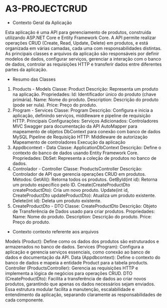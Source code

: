 # A3-PROJECTCRUD

- Contexto Geral da Aplicação
  
Esta aplicação é uma API para gerenciamento de produtos, construída utilizando ASP.NET Core e Entity Framework Core. A API permite realizar operações CRUD (Create, Read, Update, Delete) em produtos, e está organizada em várias camadas, cada uma com responsabilidades distintas. As principais classes e arquivos da aplicação são responsáveis por definir modelos de dados, configurar serviços, gerenciar a interação com o banco de dados, controlar as requisições HTTP e transferir dados entre diferentes partes da aplicação.

- Resumo das Classes
  
1. Products - Models
Classe: Product
Descrição: Representa um produto na aplicação.
Propriedades:
Id: Identificador único do produto (chave primária).
Name: Nome do produto.
Description: Descrição do produto (pode ser nula).
Price: Preço do produto.
2. Program - Services
Classe: Program
Descrição: Configura e inicia a aplicação, definindo serviços, middleware e pipeline de requisição HTTP.
Principais Configurações:
Serviços Adicionados:
Controladores MVC
Swagger para documentação da API
AutoMapper para mapeamento de objetos
DbContext para conexão com banco de dados MySQL
Pipeline de Requisição HTTP:
Middleware de autorização
Mapeamento de controladores
Execução da aplicação
3. Appdbcontext - Data
Classe: ApplicationDbContext
Descrição: Define o contexto do banco de dados usando Entity Framework Core.
Propriedades:
DbSet<Product>: Representa a coleção de produtos no banco de dados.
4. Controlador - Controller
Classe: ProductsController
Descrição: Controlador de API que gerencia operações CRUD em produtos.
Métodos:
GetAll(): Retorna todos os produtos.
GetById(int id): Retorna um produto específico pelo ID.
Create(CreateProductDto createProductDto): Cria um novo produto.
Update(int id, CreateProductDto updateProductDto): Atualiza um produto existente.
Delete(int id): Deleta um produto existente.
5. CreateProductDto - DTO
Classe: CreateProductDto
Descrição: Objeto de Transferência de Dados usado para criar produtos.
Propriedades:
Name: Nome do produto.
Description: Descrição do produto.
Price: Preço do produto.

- Contexto contexto referente aos arquivos
  
Models (Product): Define como os dados dos produtos são estruturados e armazenados no banco de dados.
Services (Program): Configura a aplicação e gerencia serviços essenciais, como conexão ao banco de dados e documentação da API.
Data (Appdbcontext): Define o contexto do banco de dados e mapeia a entidade Product para a tabela products.
Controller (ProductsController): Gerencia as requisições HTTP e implementa a lógica de negócios para operações CRUD.
DTO (CreateProductDto): Facilita a transferência de dados ao criar novos produtos, garantindo que apenas os dados necessários sejam enviados.
Essa estrutura modular facilita a manutenção, escalabilidade e entendimento da aplicação, separando claramente as responsabilidades de cada componente.
